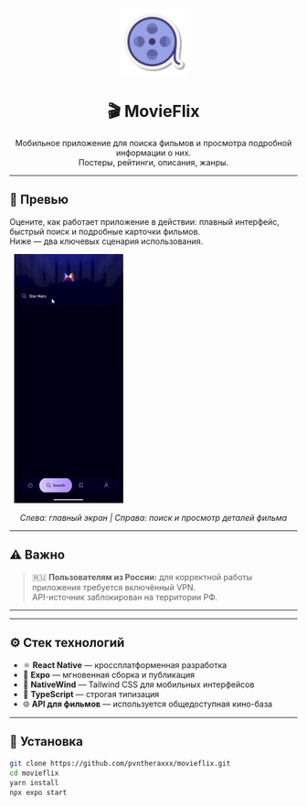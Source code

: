 <p align="center">
  <img src="./screenshots/logo.png" alt="MovieFlix logo" width="120" />
</p>

<h1 align="center">🎬 MovieFlix</h1>

<p align="center">
  Мобильное приложение для поиска фильмов и просмотра подробной информации о них.<br />
  Постеры, рейтинги, описания, жанры.
</p>

---

## 📱 Превью 

Оцените, как работает приложение в действии: плавный интерфейс, быстрый поиск и подробные карточки фильмов.  
Ниже — два ключевых сценария использования.

<p align="center">

  &nbsp;
  <img src="./screenshots/search-and-details.gif" alt="Поиск и детали" width="38%" />
</p>

<p align="center">
  <em>Слева: главный экран | Справа: поиск и просмотр деталей фильма</em>
</p>

---

## ⚠️ Важно

> 🇷🇺 **Пользователям из России:** для корректной работы приложения требуется включённый VPN.  
> API-источник заблокирован на территории РФ.

---


---

## ⚙️ Стек технологий

- ⚛ **React Native** — кроссплатформенная разработка
- 🚀 **Expo** — мгновенная сборка и публикация
- 🎨 **NativeWind** — Tailwind CSS для мобильных интерфейсов
- 🔡 **TypeScript** — строгая типизация
- 🌐 **API для фильмов** — используется общедоступная кино-база

---

## 🔧 Установка

```bash
git clone https://github.com/pvntheraxxx/movieflix.git
cd movieflix
yarn install
npx expo start
